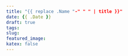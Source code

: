 ```yaml
---
title: "{{ replace .Name "-" " " | title }}"
date: {{ .Date }}
draft: true
tags:
slug:
featured_image:
katex: false
---
```


